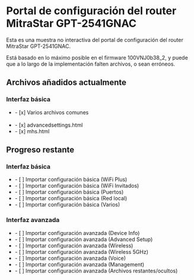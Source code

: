# Portal de configuración del router MitraStar GPT-2541GNAC
Esta es una muestra no interactiva del portal de configuración del router MitraStar GPT-2541GNAC.

Está basado en lo máximo posible en el firmware 100VNJ0b38_2, y puede que a lo largo de la implementación falten archivos, o sean erróneos.

## Archivos añadidos actualmente

### Interfaz básica
<ul>
  <li>- [x] Varios archivos comunes</li>
  <br>
  <li>- [x] advancedsettings.html</li>
  <li>- [x] mhs.html</li>
</ul>

## Progreso restante

### Interfaz básica
<ul>
  <li>- [ ] Importar configuración básica (WiFi Plus)</li>
  <li>- [ ] Importar configuración básica (WiFi Invitados)</li>
  <li>- [ ] Importar configuración básica (Puertos)</li>
  <li>- [ ] Importar configuración básica (Red local)</li>
  <li>- [ ] Importar configuración básica (Varios)</li>
</ul>

### Interfaz avanzada
<ul>
  <li>- [ ] Importar configuración avanzada (Device Info)</li>
  <li>- [ ] Importar configuración avanzada (Advanced Setup)</li>
  <li>- [ ] Importar configuración avanzada (Wireless)</li>
  <li>- [ ] Importar configuración avanzada (Wireless 5GHz)</li>
  <li>- [ ] Importar configuración avanzada (Voice)</li>
  <li>- [ ] Importar configuración avanzada (Management)</li>
  <li>- [ ] Importar configuración avanzada (Archivos restantes/ocultos)</li>
</ul>
